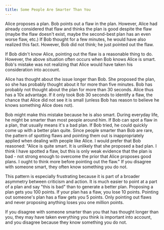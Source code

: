 ```yaml
---
title: Some People Are Smarter Than You
---
```


Alice proposes a plan. Bob points out a flaw in the plan. However, Alice had already considered that flaw and thinks the plan is good despite the flaw (maybe the flaw doesn't exist, maybe the second-best plan has an even worse flaw, etc.) If Bob thought for a few minutes, he would have also realized this fact. However, Bob did not think; he just pointed out the flaw.

If Bob didn't know Alice, pointing out the flaw is a reasonable thing to do. However, the above situation often occurs when Bob knows Alice is smart. Bob's mistake was not realizing that Alice would have taken his consideration into account.

Alice has thought about the issue longer than Bob. She proposed the plan, so she has probably thought about it for more than five minutes. Bob has probably not thought about the plan for more than 30 seconds. Alice thus has a 10x advantage. If it only took Bob 30 seconds to identify a flaw, the chance that Alice did not see it is small (unless Bob has reason to believe he knows something Alice does not). 

Bob might make this mistake because he is also smart. During everyday life, he might be smarter than most people around him. If Bob can spot a flaw in a plan, that usually means it's a bad plan. If Bob tried, he could quickly come up with a better plan quite. Since people smarter than Bob are rare, the pattern of spotting flaws and pointing them out is inappropriately applied when dealing with people like Alice.
I would prefer that Bob reasoned: "Alice is quite smart. It is unlikely that she proposed a bad plan. I think I have spotted a flaw, but this is only weak evidence that the plan is bad - not strong enough to overcome the prior that Alice proposes good plans. I ought to think more before pointing out the flaw." If you disagree with someone smart, they often know something you do not.

This pattern is especially frustrating because it is part of a broader asymmetry between criticism and action. It is much easier to point at a part of a plan and say "this is bad" than to generate a better plan. Proposing a plan gets you 100 points. If your plan has a flaw, you lose 10 points. Pointing out someone's plan has a flaw gets you 5 points. Only pointing out flaws and never proposing anything loses you one million points.

If you disagree with someone smarter than you that has thought longer than you, they may have taken everything you think is important into account, and you disagree because they know something you do not.